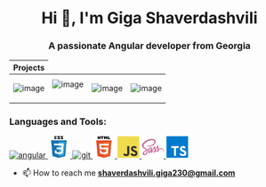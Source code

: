 
<h1 align="center">Hi 👋, I'm Giga Shaverdashvili</h1>
<h3 align="center">A passionate Angular developer from Georgia</h3>


<table>
  <thead>
    <tr>
      <th>Projects</th>
    </tr>
  </thead>
  <tbody>
    <tr>
      <td> 
        
  ![image](https://github.com/ssskdaviss/ssskdaviss/assets/104073066/39793542-1fde-4f42-ba9d-f245a20413ad) </td>
      <td>![image](https://github.com/ssskdaviss/ssskdaviss/assets/104073066/39793542-1fde-4f42-ba9d-f245a20413ad)
</td>
      <td>    
        
  ![image](https://github.com/ssskdaviss/ssskdaviss/assets/104073066/39793542-1fde-4f42-ba9d-f245a20413ad)
</td>
      <td>
        
  ![image](https://github.com/ssskdaviss/ssskdaviss/assets/104073066/39793542-1fde-4f42-ba9d-f245a20413ad)
</td>
    </tr>
  </tbody>
</table>


<h3 align="left">Languages and Tools:</h3>
<p align="left"> <a href="https://angular.io" target="_blank" rel="noreferrer"> <img src="https://angular.io/assets/images/logos/angular/angular.svg" alt="angular" width="40" height="40"/> </a> <a href="https://www.w3schools.com/css/" target="_blank" rel="noreferrer"> <img src="https://raw.githubusercontent.com/devicons/devicon/master/icons/css3/css3-original-wordmark.svg" alt="css3" width="40" height="40"/> </a> <a href="https://git-scm.com/" target="_blank" rel="noreferrer"> <img src="https://www.vectorlogo.zone/logos/git-scm/git-scm-icon.svg" alt="git" width="40" height="40"/> </a> <a href="https://www.w3.org/html/" target="_blank" rel="noreferrer"> <img src="https://raw.githubusercontent.com/devicons/devicon/master/icons/html5/html5-original-wordmark.svg" alt="html5" width="40" height="40"/> </a> <a href="https://developer.mozilla.org/en-US/docs/Web/JavaScript" target="_blank" rel="noreferrer"> <img src="https://raw.githubusercontent.com/devicons/devicon/master/icons/javascript/javascript-original.svg" alt="javascript" width="40" height="40"/> </a> <a href="https://sass-lang.com" target="_blank" rel="noreferrer"> <img src="https://raw.githubusercontent.com/devicons/devicon/master/icons/sass/sass-original.svg" alt="sass" width="40" height="40"/> </a> <a href="https://www.typescriptlang.org/" target="_blank" rel="noreferrer"> <img src="https://raw.githubusercontent.com/devicons/devicon/master/icons/typescript/typescript-original.svg" alt="typescript" width="40" height="40"/> </a> </p>



- 📫 How to reach me **shaverdashvili.giga230@gmail.com**
